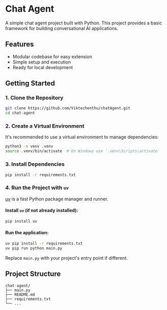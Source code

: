 # Chat Agent

A simple chat agent project built with Python. This project provides a basic framework for building conversational AI applications.

## Features

- Modular codebase for easy extension
- Simple setup and execution
- Ready for local development

## Getting Started

### 1. Clone the Repository

```bash
git clone https://github.com/Viktechenthu/chatAgent.git
cd chat-agent
```

### 2. Create a Virtual Environment

It's recommended to use a virtual environment to manage dependencies:

```bash
python3 -m venv .venv
source .venv/bin/activate  # On Windows use `.venv\Scripts\activate`
```

### 3. Install Dependencies

```bash
pip install -r requirements.txt
```

### 4. Run the Project with `uv`

[uv](https://github.com/astral-sh/uv) is a fast Python package manager and runner.

#### Install `uv` (if not already installed):

```bash
pip install uv
```

#### Run the application:

```bash
uv pip install -r requirements.txt
uv pip run python main.py
```

Replace `main.py` with your project's entry point if different.

## Project Structure

```
chat-agent/
├── main.py
├── README.md
├── requirements.txt
└── ...
```
